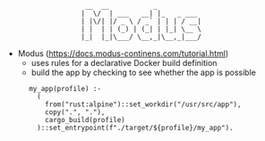 
                        __  __           _           
                       |  \/  | ___   __| |_   _ ___ 
                       | |\/| |/ _ \ / _` | | | / __|
                       | |  | | (_) | (_| | |_| \__ \
                       |_|  |_|\___/ \__,_|\__,_|___/


* Modus (https://docs.modus-continens.com/tutorial.html)
   * uses rules for a declarative Docker build definition
   * build the app by checking to see whether the app is possible

```
      my_app(profile) :-
        (
          from("rust:alpine")::set_workdir("/usr/src/app"),   
          copy(".", "."),                                   
          cargo_build(profile)                                
        )::set_entrypoint(f"./target/${profile}/my_app").
```


